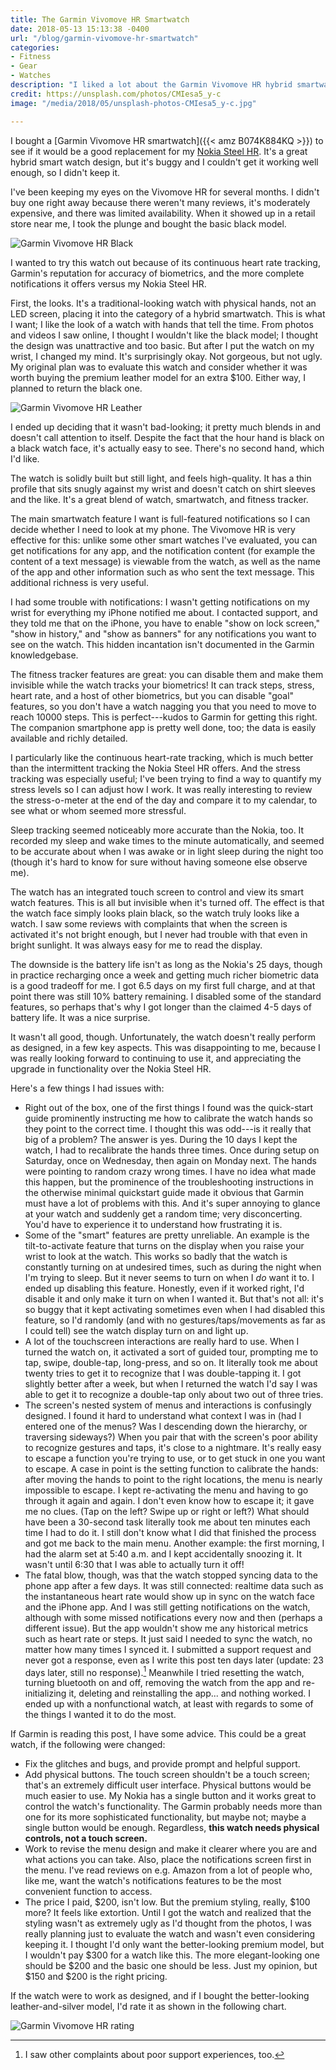 ```yaml
---
title: The Garmin Vivomove HR Smartwatch
date: 2018-05-13 15:13:38 -0400
url: "/blog/garmin-vivomove-hr-smartwatch"
categories:
- Fitness
- Gear
- Watches
description: "I liked a lot about the Garmin Vivomove HR hybrid smartwatch, but overall it's unsatisfactory."
credit: https://unsplash.com/photos/CMIesa5_y-c
image: "/media/2018/05/unsplash-photos-CMIesa5_y-c.jpg"

---
```

I bought a [Garmin Vivomove HR smartwatch]({{< amz B074K884KQ >}}) to see if it
would be a good replacement for my [Nokia Steel HR](/blog/best-fitness-activity-sleep-tracking-watch/). It's a great hybrid smart watch design, but it's buggy and I couldn't get it working well enough, so I didn't keep it.

<!--more-->

I've been keeping my eyes on the Vivomove HR for several months. I didn't buy
one right away because there weren't many reviews, it's moderately expensive,
and there was limited availability. When it showed up in a retail store near me,
I took the plunge and bought the basic black model.

![Garmin Vivomove HR Black](/media/2018/05/garmin-vivomove-hr-black.jpg)

I wanted to try this watch out because of its continuous heart rate tracking,
Garmin's reputation for accuracy of biometrics, and the more complete
notifications it offers versus my Nokia Steel HR.

First, the looks. It's a traditional-looking watch with physical hands, not an
LED screen, placing it into the category of a hybrid smartwatch. This is what I
want; I like the look of a watch with hands that tell the time. From photos and
videos I saw online, I thought I wouldn't like the black model; I thought the
design was unattractive and too basic. But after I put the watch on my wrist, I
changed my mind. It's surprisingly okay. Not gorgeous, but not ugly. My original
plan was to evaluate this watch and consider whether it was worth buying the
premium leather model for an extra $100. Either way, I planned to return the
black one.

![Garmin Vivomove HR Leather](/media/2018/05/garmin-vivomove-hr-leather.jpg)

I ended up deciding that it wasn't bad-looking; it pretty much blends in and
doesn't call attention to itself. Despite the fact that the hour hand is black
on a black watch face, it's actually easy to see. There's no second hand, which
I'd like.

The watch is solidly built but still light, and feels high-quality. It has a
thin profile that sits snugly against my wrist and doesn't catch on shirt
sleeves and the like. It's a great blend of watch, smartwatch, and fitness
tracker.

The main smartwatch feature I want is full-featured notifications so I can
decide whether I need to look at my phone. The Vivomove HR is very effective for
this: unlike some other smart watches I've evaluated, you can get notifications
for any app, and the notification content (for example the content of a text
message) is viewable from the watch, as well as the name of the app and other
information such as who sent the text message. This additional richness is very
useful.

I had some trouble with notifications: I wasn't getting notifications on my
wrist for everything my iPhone notified me about. I contacted support, and they
told me that on the iPhone, you have to enable "show on lock screen," "show in
history," and "show as banners" for any notifications you want to see on the
watch. This hidden incantation isn't documented in the Garmin knowledgebase.

The fitness tracker features are great: you can disable them and make them
invisible while the watch tracks your biometrics! It can track steps, stress,
heart rate, and a host of other biometrics, but you can disable "goal" features,
so you don't have a watch nagging you that you need to move to reach 10000
steps. This is perfect---kudos to Garmin for getting this right. The companion
smartphone app is pretty well done, too; the data is easily available and richly
detailed.

I particularly like the continuous heart-rate tracking, which is much better
than the intermittent tracking the Nokia Steel HR offers. And the stress
tracking was especially useful; I've been trying to find a way to quantify my
stress levels so I can adjust how I work. It was really interesting to review
the stress-o-meter at the end of the day and compare it to my calendar, to see
what or whom seemed more stressful.

Sleep tracking seemed noticeably more accurate than the Nokia, too. It recorded
my sleep and wake times to the minute automatically, and seemed to be accurate
about when I was awake or in light sleep during the night too (though it's hard
to know for sure without having someone else observe me).

The watch has an integrated touch screen to control and view its smart watch
features. This is all but invisible when it's turned off.  The effect is that
the watch face simply looks plain black, so the watch truly looks like a watch.
I saw some reviews with complaints that when the screen is activated it's not
bright enough, but I never had trouble with that even in bright sunlight. It was
always easy for me to read the display.

The downside is the battery life isn't as long as the Nokia's 25 days, though in
practice recharging once a week and getting much richer biometric data is a good
tradeoff for me. I got 6.5 days on my first full charge, and at that point there
was still 10% battery remaining. I disabled some of the standard features, so
perhaps that's why I got longer than the claimed 4-5 days of battery life. It
was a nice surprise.

It wasn't all good, though. Unfortunately, the watch doesn't really perform as
designed, in a few key aspects. This was disappointing to me, because I was
really looking forward to continuing to use it, and appreciating the upgrade in
functionality over the Nokia Steel HR.

Here's a few things I had issues with:

- Right out of the box, one of the first things I found was the quick-start
  guide prominently instructing me how to calibrate the watch hands so they
  point to the correct time. I thought this was odd---is it really that big of a
  problem? The answer is yes. During the 10 days I kept the watch, I had to
  recalibrate the hands three times. Once during setup on Saturday, once on
  Wednesday, then again on Monday next. The hands were pointing to random crazy
  wrong times. I have no idea what made this happen, but the prominence of the
  troubleshooting instructions in the otherwise minimal quickstart guide made it
  obvious that Garmin must have a lot of problems with this. And it's super
  annoying to glance at your watch and suddenly get a random time; very
  disconcerting. You'd have to experience it to understand how frustrating it
  is.
- Some of the "smart" features are pretty unreliable. An example is the
  tilt-to-activate feature that turns on the display when you raise your wrist
  to look at the watch. This works so badly that the watch is constantly turning
  on at undesired times, such as during the night when I'm trying to sleep. But
  it never seems to turn on when I *do* want it to. I ended up disabling this
  feature. Honestly, even if it worked right, I'd disable it and only make it
  turn on when I wanted it. But that's not all: it's so buggy that it kept
  activating sometimes even when I had disabled this feature, so I'd randomly
  (and with no gestures/taps/movements as far as I could tell) see the watch
  display turn on and light up.
- A lot of the touchscreen interactions are really hard to use. When I turned
  the watch on, it activated a sort of guided tour, prompting me to tap, swipe,
  double-tap, long-press, and so on. It literally took me about twenty tries to
  get it to recognize that I was double-tapping it. I got slightly better after
  a week, but when I returned the watch I'd say I was able to get it to
  recognize a double-tap only about two out of three tries.
- The screen's nested system of menus and interactions is confusingly designed.
  I found it hard to understand what context I was in (had I entered one of the
  menus? Was I descending down the hierarchy, or traversing sideways?) When you
  pair that with the screen's poor ability to recognize gestures and taps, it's
  close to a nightmare. It's really easy to escape a function you're trying to
  use, or to get stuck in one you want to escape. A case in point is the setting
  function to calibrate the hands: after moving the hands to point to the right
  locations, the menu is nearly impossible to escape. I kept re-activating the
  menu and having to go through it again and again. I don't even know how to
  escape it; it gave me no clues. (Tap on the left? Swipe up or right or left?)
  What should have been a 30-second task literally took me about ten minutes
  each time I had to do it. I still don't know what I did that finished the
  process and got me back to the main menu. Another example: the first morning,
  I had the alarm set at 5:40 a.m. and I kept accidentally snoozing it. It
  wasn't until 6:30 that I was able to actually turn it off!
- The fatal blow, though, was that the watch stopped syncing data to the phone
  app after a few days. It was still connected: realtime data such as the
  instantaneous heart rate would show up in sync on the watch face and the
  iPhone app. And I was still getting notifications on the watch, although with
  some missed notifications every now and then (perhaps a different issue). But
  the app wouldn't show me any historical metrics such as heart rate or steps.
  It just said I needed to sync the watch, no matter how many times I synced it.
  I submitted a support request and never got a response, even as I write this
  post ten days later (update: 23 days later, still no response).[^support]
  Meanwhile I tried resetting the watch, turning
  bluetooth on and off, removing the watch from the app and re-initializing it,
  deleting and reinstalling the app... and nothing worked. I ended up with a
  nonfunctional watch, at least with regards to some of the things I wanted it
  to do the most.

If Garmin is reading this post, I have some advice. This could be a great watch,
if the following were changed:

- Fix the glitches and bugs, and provide prompt and helpful support.
- Add physical buttons. The touch screen shouldn't be a touch screen; that's an
  extremely difficult user interface. Physical buttons would be much easier to
  use. My Nokia has a single button and it works great to control the watch's
  functionality. The Garmin probably needs more than one for its more
  sophisticated functionality, but maybe not; maybe a single button would be
  enough. Regardless, **this watch needs physical controls, not a touch
  screen.**
- Work to revise the menu design and make it clearer where you are and what
  actions you can take. Also, place the notifications screen first in the menu.
  I've read reviews on e.g. Amazon from a lot of people who, like me,
  want the watch's notifications features to be the most convenient function to
  access.
- The price I paid, $200, isn't low. But the premium styling, really, $100 more?
  It feels like extortion. Until I got the watch and realized that the styling
  wasn't as extremely ugly as I'd thought from the photos, I was really planning
  just to evaluate the watch and wasn't even considering keeping it. I thought
  I'd only want the better-looking premium model, but I wouldn't pay $300 for a
  watch like this. The more elegant-looking one should be $200 and the basic one
  should be less. Just my opinion, but $150 and $200 is the right pricing.

If the watch were to work as designed, and if I bought the better-looking
leather-and-silver model, I'd rate it as shown in the following chart.

![Garmin Vivomove HR rating](/media/2018/05/garmin-vivomove-hr-nokia-steel-withings-ratings.jpg)

[^support]: I saw other complaints about poor support experiences, too.

